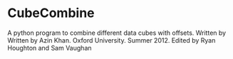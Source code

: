 # CubeCombine
A python program to combine different data cubes with offsets. Written by Written by Azin Khan. Oxford University. Summer 2012. Edited by Ryan Houghton and Sam Vaughan

